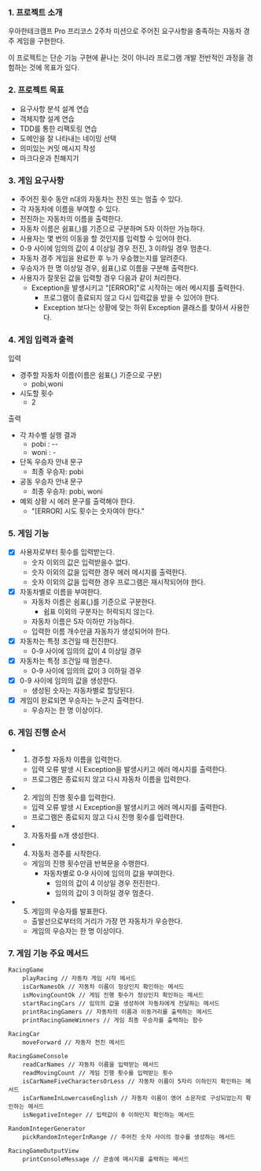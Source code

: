 ### 1. 프로젝트 소개
우아한테크캠프 Pro 프리코스 2주차 미션으로 주어진 요구사항을 충족하는 자동차 경주 게임을 구현한다.

이 프로젝트는 단순 기능 구현에 끝나는 것이 아니라 프로그램 개발 전반적인 과정을 경험하는 것에 목표가 있다.

### 2. 프로젝트 목표
- 요구사항 분석 설계 연습
- 객체지향 설계 연습
- TDD를 통한 리팩토링 연습
- 도메인을 잘 나타내는 네이밍 선택
- 의미있는 커밋 메시지 작성
- 마크다운과 친해지기

### 3. 게임 요구사항
- 주어진 횟수 동안 n대의 자동차는 전진 또는 멈출 수 있다.
- 각 자동차에 이름을 부여할 수 있다.
- 전진하는 자동차의 이름을 출력한다.
- 자동차 이름은 쉼표(,)를 기준으로 구분하며 5자 이하만 가능하다.
- 사용자는 몇 번의 이동을 할 것인지를 입력할 수 있어야 한다.
- 0-9 사이에 임의의 값이 4 이상일 경우 전진, 3 이하일 경우 멈춘다.
- 자동차 경주 게임을 완료한 후 누가 우승했는지를 알려준다.
- 우승자가 한 명 이상일 경우, 쉼표(,)로 이름을 구분해 출력한다.
- 사용자가 잘못된 값을 입력할 경우 다음과 같이 처리한다.
    - Exception을 발생시키고 "[ERROR]"로 시작하는 에러 메시지를 출력한다.
        - 프로그램이 종료되지 않고 다시 입력값을 받을 수 있어야 한다.
        - Exception 보다는 상황에 맞는 하위 Exception 클래스를 찾아서 사용한다.

### 4. 게임 입력과 출력
입력
- 경주할 자동차 이름(이름은 쉼표(,) 기준으로 구분)
    - pobi,woni
- 시도할 횟수
    - 2

출력
- 각 차수별 실행 결과
    - pobi : --
    - woni : -
- 단독 우승자 안내 문구
    - 최종 우승자: pobi
- 공동 우승자 안내 문구
    - 최종 우승자: pobi, woni
- 예외 상황 시 에러 문구를 출력해야 한다.
    - "[ERROR] 시도 횟수는 숫자여야 한다."

### 5. 게임 기능
- [x] 사용자로부터 횟수를 입력받는다.
    - 숫자 이외의 값은 입력받을수 없다.
    - 숫자 이외의 값을 입력한 경우 에러 메시지를 출력한다.
    - 숫자 이외의 값을 입력한 경우 프로그램은 재시작되어야 한다.
- [x] 자동차별로 이름을 부여한다.
    - 자동차 이름은 쉼표(,)를 기준으로 구분한다.
        - 쉼표 이외의 구분자는 허락되지 않는다.
    - 자동차 이름은 5자 이하만 가능하다.
    - 입력한 이름 개수만큼 자동차가 생성되어야 한다.
- [x] 자동차는 특정 조건일 때 전진한다.
    - 0-9 사이에 임의의 값이 4 이상일 경우
- [x] 자동차는 특정 조건일 때 멈춘다.
    - 0-9 사이에 임의의 값이 3 이하일 경우
- [x] 0-9 사이에 임의의 값을 생성한다.
    - 생성된 숫자는 자동차별로 할당된다.
- [x] 게임이 완료되면 우승자는 누군지 출력한다.
    - 우승자는 한 명 이상이다.

### 6. 게임 진행 순서
- 1. 경주할 자동차 이름을 입력한다.
  - 입력 오류 발생 시 Exception을 발생시키고 에러 메시지를 출력한다.
  - 프로그램은 종료되지 않고 다시 자동차 이름을 입력한다.
- 2. 게임의 진행 횟수를 입력한다.
  - 입력 오류 발생 시 Exception을 발생시키고 에러 메시지를 출력한다.
  - 프로그램은 종료되지 않고 다시 진행 횟수를 입력한다.
- 3. 자동차를 n개 생성한다.
- 4. 자동차 경주를 시작한다.
  - 게임의 진행 횟수만큼 반복문을 수행한다.
    - 자동차별로 0-9 사이에 임의의 값을 부여한다.
      - 임의의 값이 4 이상일 경우 전진한다.
      - 임의의 값이 3 이하일 경우 멈춘다.
- 5. 게임의 우승자를 발표한다.
  - 출발선으로부터의 거리가 가장 먼 자동차가 우승한다.
  - 게임의 우승자는 한 명 이상이다.

### 7. 게임 기능 주요 메서드
```
RacingGame
    playRacing // 자동차 게임 시작 메서드
    isCarNamesOk // 자동차 이름이 정상인지 확인하는 메서드
    isMovingCountOk // 게임 진행 횟수가 정상인지 확인하는 메서드 
    startRacingCars // 임의의 값을 생성하여 자동차에게 전달하는 메서드
    printRacingGamers // 자동차의 이름과 이동거리를 출력하는 메서드
    printRacingGameWinners // 게임 최종 우승자를 출력하는 함수
  
RacingCar
    moveForward // 자동자 전진 메서드
    
RacingGameConsole
    readCarNames // 자동차 이름을 입력받는 메서드
    readMovingCount // 게임 진행 횟수를 입력받는 횟수
    isCarNameFiveCharactersOrLess // 자동차 이름이 5자리 이하인지 확인하는 메서드
    isCarNameInLowercaseEnglish // 자동차 이름이 영어 소문자로 구성되었는지 확인하는 메서드
    isNegativeInteger // 입력값이 0 이하인지 확인하는 메서드
  
RandomIntegerGenerator
    pickRandomIntegerInRange // 주어진 숫자 사이의 정수를 생성하는 메서드
  
RacingGameOutputView
    printConsoleMessage // 콘솔에 메시지를 출력하는 메서드
```
